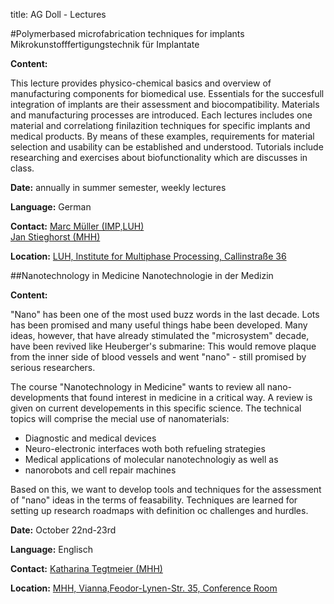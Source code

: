 title: AG Doll - Lectures


#Polymerbased microfabrication techniques for implants
Mikrokunstofffertigungstechnik für Implantate

**Content:**

This lecture provides physico-chemical basics and overview of manufacturing components for biomedical use. Essentials for the succesfull integration of implants are their  assessment and biocompatibility. Materials and manufacturing processes are introduced. Each lectures includes one  material and correlationg finilazition techniques for  specific implants and medical products.
By means of these examples, requirements for material selection and usability can be established and understood.
Tutorials include researching and exercises about biofunctionality which are discusses in class.

**Date:** annually in summer semester, weekly lectures

**Language:** German

**Contact:**
[Marc Müller (IMP,LUH)](http://www.imp.uni-hannover.de/mitarbeiter.html)   
[Jan Stieghorst (MHH)](/staff/)

**Location:**  [LUH, Institute for Multiphase Processing, Callinstraße 36](http://www.imp.uni-hannover.de/wegbeschreibung.html)



##Nanotechnology in Medicine
Nanotechnologie in der Medizin

**Content:**

"Nano" has been one of the most used buzz words in the last decade. Lots has been promised and many useful things habe been developed. Many ideas, however, that have already stimulated the "microsystem" decade, have been revived like Heuberger's submarine: This would remove plaque from the inner side of blood vessels and went "nano" - still promised by serious researchers.    
 
The course "Nanotechnology in Medicine" wants to review all nano-developments that found interest in medicine in a critical way. A review is given on current developements in this specific science. The technical topics will comprise the mecial use of nanomaterials:

* Diagnostic and medical devices
* Neuro-electronic interfaces woth both refueling strategies
* Medical applications of molecular nanotechnologiy as well as 
* nanorobots and cell repair machines

Based on this, we want to develop tools and techniques for the assessment of "nano" ideas in the terms of feasability. Techniques are learned for setting up research roadmaps with definition oc challenges and hurdles.

**Date:** October 22nd-23rd

**Language:** Englisch

**Contact:**
[Katharina Tegtmeier (MHH)](/staff/)

**Location:** [MHH, Vianna,Feodor-Lynen-Str. 35, Conference Room](/Anfahrt/)




